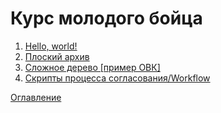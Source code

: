 # Курс молодого бойца

1. [Hello, world!](hw.md)
2. [Плоский архив](flatArchive.md)
3. [Сложное дерево [пример ОВК]](complexTree.md)
4. [Скрипты процесса согласования/Workflow](workflow.md)

[Оглавление](../README.md)